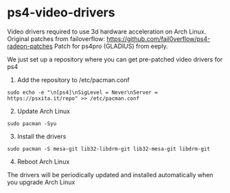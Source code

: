 # ps4-video-drivers

Video drivers required to use 3d hardware acceleration on Arch Linux.
Original patches from failoverflow: https://github.com/fail0verflow/ps4-radeon-patches
Patch for ps4pro (GLADIUS) from eeply.

We just set up a repository where you can get pre-patched video drivers for ps4

1) Add the repository to /etc/pacman.conf
```
sudo echo -e "\n[ps4]\nSigLevel = Never\nServer = https://psxita.it/repo" >> /etc/pacman.conf
```

2) Update Arch Linux
```
sudo pacman -Syu
```

3) Install the drivers
```
sudo pacman -S mesa-git lib32-libdrm-git lib32-mesa-git libdrm-git
```

4) Reboot Arch Linux

The drivers will be periodically updated and installed automatically when you upgrade Arch Linux

